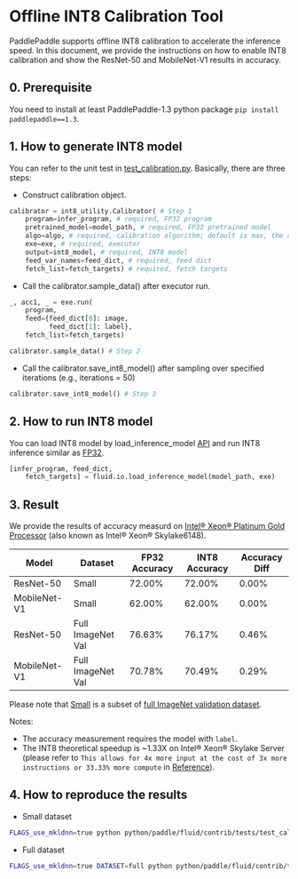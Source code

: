 # Offline INT8 Calibration Tool

PaddlePaddle supports offline INT8 calibration to accelerate the inference speed. In this document, we provide the instructions on how to enable INT8 calibration and show the ResNet-50 and MobileNet-V1 results in accuracy.

## 0. Prerequisite
You need to install at least PaddlePaddle-1.3 python package `pip install paddlepaddle==1.3`.

## 1. How to generate INT8 model
You can refer to the unit test in [test_calibration.py](../tests/test_calibration.py). Basically, there are three steps:
* Construct calibration object.

```python
calibrator = int8_utility.Calibrator( # Step 1
    program=infer_program, # required, FP32 program
    pretrained_model=model_path, # required, FP32 pretrained model
    algo=algo, # required, calibration algorithm; default is max, the alternative is KL (Kullback–Leibler divergence)
    exe=exe, # required, executor
    output=int8_model, # required, INT8 model
    feed_var_names=feed_dict, # required, feed dict
    fetch_list=fetch_targets) # required, fetch targets
```

* Call the calibrator.sample_data() after executor run.
```python
_, acc1, _ = exe.run(
    program,
    feed={feed_dict[0]: image,
          feed_dict[1]: label},
    fetch_list=fetch_targets)

calibrator.sample_data() # Step 2
```

* Call the calibrator.save_int8_model() after sampling over specified iterations (e.g., iterations = 50)
```python
calibrator.save_int8_model() # Step 3
```

## 2. How to run INT8 model
You can load INT8 model by load_inference_model [API](https://github.com/PaddlePaddle/Paddle/blob/8b50ad80ff6934512d3959947ac1e71ea3fb9ea3/python/paddle/fluid/io.py#L991) and run INT8 inference similar as [FP32](https://github.com/PaddlePaddle/models/blob/develop/fluid/PaddleCV/object_detection/eval.py "FP32").

```python
[infer_program, feed_dict,
    fetch_targets] = fluid.io.load_inference_model(model_path, exe)
```

## 3. Result
We provide the results of accuracy measurd on [Intel® Xeon® Platinum Gold Processor](https://ark.intel.com/products/120489/Intel-Xeon-Gold-6148-Processor-27-5M-Cache-2-40-GHz- "Intel® Xeon® Gold 6148 Processor") (also known as Intel® Xeon® Skylake6148).

| Model  | Dataset  | FP32 Accuracy  | INT8 Accuracy  | Accuracy Diff  |
| ------------ | ------------ | ------------ | ------------ | ------------ |
| ResNet-50  | Small  | 72.00%  | 72.00%  |  0.00% |
| MobileNet-V1  | Small  | 62.00%  | 62.00%  | 0.00%  |
| ResNet-50  | Full ImageNet Val  |  76.63%  | 76.17%  | 0.46% |
| MobileNet-V1 | Full ImageNet Val  | 70.78%  | 70.49%  | 0.29%  |

Please note that [Small](http://paddle-inference-dist.cdn.bcebos.com/int8/calibration_test_data.tar.gz "Small") is a subset of [full ImageNet validation dataset](http://www.image-net.org/challenges/LSVRC/2012/nnoupb/ILSVRC2012_img_val.tar "full ImageNet validation dataset"). 

Notes:
* The accuracy measurement requires the model with `label`.
* The INT8 theoretical speedup is ~1.33X on Intel® Xeon® Skylake Server (please refer to `This allows for 4x more input at the cost of 3x more instructions or 33.33% more compute` in  [Reference](https://software.intel.com/en-us/articles/lower-numerical-precision-deep-learning-inference-and-training "Reference")).

## 4. How to reproduce the results
* Small dataset
```bash
FLAGS_use_mkldnn=true python python/paddle/fluid/contrib/tests/test_calibration.py
```

* Full dataset
```bash
FLAGS_use_mkldnn=true DATASET=full python python/paddle/fluid/contrib/tests/test_calibration.py
```

